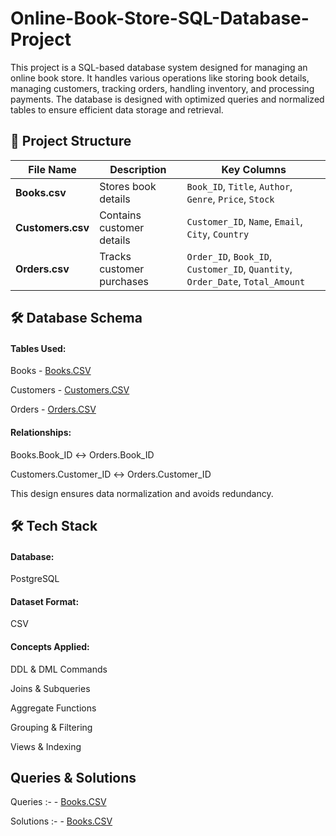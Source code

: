 # Online-Book-Store-SQL-Database-Project
This project is a SQL-based database system designed for managing an online book store. It handles various operations like storing book details, managing customers, tracking orders, handling inventory, and processing payments. The database is designed with optimized queries and normalized tables to ensure efficient data storage and retrieval.

## 📂 Project Structure
| **File Name**     | **Description**           | **Key Columns**                                                                |
| ----------------- | ------------------------- | ------------------------------------------------------------------------------ |
| **Books.csv**     | Stores book details       | `Book_ID`, `Title`, `Author`, `Genre`, `Price`, `Stock`                        |
| **Customers.csv** | Contains customer details | `Customer_ID`, `Name`, `Email`, `City`, `Country`                              |
| **Orders.csv**    | Tracks customer purchases | `Order_ID`, `Book_ID`, `Customer_ID`, `Quantity`, `Order_Date`, `Total_Amount` |

## 🛠️ Database Schema

#### Tables Used:

Books - <a href= "https://github.com/AniruddhTiwari532/Online-Book-Store-SQL-Database-Project/blob/main/Books.csv">Books.CSV</a>

Customers - <a href= "https://github.com/AniruddhTiwari532/Online-Book-Store-SQL-Database-Project/blob/main/Customers.csv">Customers.CSV</a>

Orders - <a href= "https://github.com/AniruddhTiwari532/Online-Book-Store-SQL-Database-Project/blob/main/Orders.csv">Orders.CSV</a>

#### Relationships:

Books.Book_ID ↔ Orders.Book_ID

Customers.Customer_ID ↔ Orders.Customer_ID

This design ensures data normalization and avoids redundancy.

## 🛠️ Tech Stack

#### Database: 
PostgreSQL

#### Dataset Format:
CSV

#### Concepts Applied:

DDL & DML Commands

Joins & Subqueries

Aggregate Functions

Grouping & Filtering

Views & Indexing

## Queries & Solutions

Queries :- - <a href= "https://github.com/AniruddhTiwari532/Online-Book-Store-SQL-Database-Project/blob/main/Books.csv">Books.CSV</a>

Solutions :- - <a href= "https://github.com/AniruddhTiwari532/Online-Book-Store-SQL-Database-Project/blob/main/Books.csv">Books.CSV</a>
